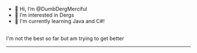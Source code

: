 - 👋 Hi, I’m @DumbDergMerciful
- 👀 I’m interested in Dergs
- 🌱 I'm currently learning Java and C#!
<br>
I'm not the best so far but am trying to get better
<hr>
<img>
